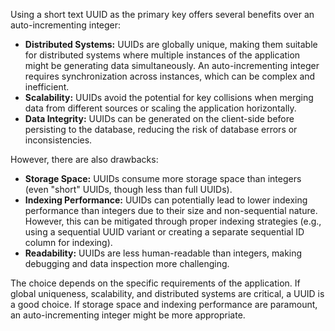 Using a short text UUID as the primary key offers several benefits over an auto-incrementing integer:

*   **Distributed Systems:** UUIDs are globally unique, making them suitable for distributed systems where multiple instances of the application might be generating data simultaneously. An auto-incrementing integer requires synchronization across instances, which can be complex and inefficient.
*   **Scalability:** UUIDs avoid the potential for key collisions when merging data from different sources or scaling the application horizontally.
*   **Data Integrity:** UUIDs can be generated on the client-side before persisting to the database, reducing the risk of database errors or inconsistencies.

However, there are also drawbacks:

*   **Storage Space:** UUIDs consume more storage space than integers (even "short" UUIDs, though less than full UUIDs).
*   **Indexing Performance:**  UUIDs can potentially lead to lower indexing performance than integers due to their size and non-sequential nature. However, this can be mitigated through proper indexing strategies (e.g., using a sequential UUID variant or creating a separate sequential ID column for indexing).
*   **Readability:**  UUIDs are less human-readable than integers, making debugging and data inspection more challenging.

The choice depends on the specific requirements of the application. If global uniqueness, scalability, and distributed systems are critical, a UUID is a good choice. If storage space and indexing performance are paramount, an auto-incrementing integer might be more appropriate.